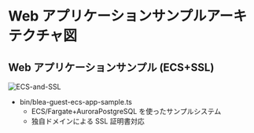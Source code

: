 # Web アプリケーションサンプルアーキテクチャ図

## Web アプリケーションサンプル (ECS+SSL)

![ECS-and-SSL](./doc/images/BLEA-GuestSampleWebECSSSL.png)

- bin/blea-guest-ecs-app-sample.ts
  - ECS/Fargate+AuroraPostgreSQL を使ったサンプルシステム
  - 独自ドメインによる SSL 証明書対応
